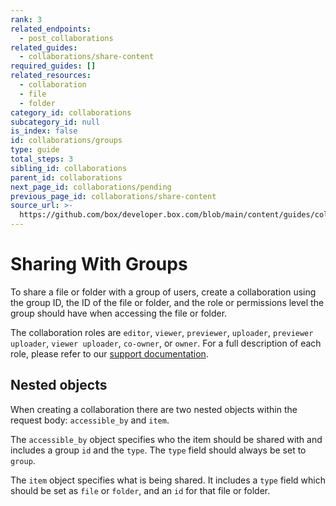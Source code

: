 ```yaml
---
rank: 3
related_endpoints:
  - post_collaborations
related_guides:
  - collaborations/share-content
required_guides: []
related_resources:
  - collaboration
  - file
  - folder
category_id: collaborations
subcategory_id: null
is_index: false
id: collaborations/groups
type: guide
total_steps: 3
sibling_id: collaborations
parent_id: collaborations
next_page_id: collaborations/pending
previous_page_id: collaborations/share-content
source_url: >-
  https://github.com/box/developer.box.com/blob/main/content/guides/collaborations/groups.md
---
```

# Sharing With Groups

To share a file or folder with a group of users, create a collaboration using
the group ID, the ID of the file or folder, and the role or permissions level
the group should have when accessing the file or folder.

<Samples id='post_collaborations' variant='group' >

</Samples>

<Message>

The collaboration roles are `editor`, `viewer`, `previewer`, `uploader`,
`previewer uploader`, `viewer uploader`, `co-owner`, or `owner`. For a full
description of each role, please refer to our [support documentation].

</Message>

## Nested objects

When creating a collaboration there are two nested objects within the request
body: `accessible_by` and `item`.

The `accessible_by` object specifies who the item should be shared with and
includes a group `id` and the `type`. The `type` field should always be set to
`group`.

The `item` object specifies what is being shared. It includes a `type` field
which should be set as `file` or `folder`, and an `id` for that file or folder.

[support documentation]: https://community.box.com/t5/Collaborate-By-Inviting-Others/Understanding-Collaborator-Permission-Levels/ta-p/144